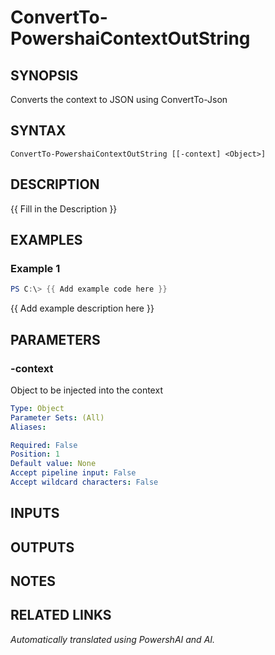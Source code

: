 ﻿---
external help file: powershai-help.xml
Module Name: powershai
online version:
schema: 2.0.0
---

# ConvertTo-PowershaiContextOutString

## SYNOPSIS
Converts the context to JSON using ConvertTo-Json

## SYNTAX

```
ConvertTo-PowershaiContextOutString [[-context] <Object>]
```

## DESCRIPTION
{{ Fill in the Description }}

## EXAMPLES

### Example 1
```powershell
PS C:\> {{ Add example code here }}
```

{{ Add example description here }}

## PARAMETERS

### -context
Object to be injected into the context

```yaml
Type: Object
Parameter Sets: (All)
Aliases:

Required: False
Position: 1
Default value: None
Accept pipeline input: False
Accept wildcard characters: False
```

## INPUTS

## OUTPUTS

## NOTES

## RELATED LINKS



_Automatically translated using PowershAI and AI._
